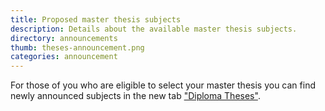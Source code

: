 ```yaml
---
title: Proposed master thesis subjects
description: Details about the available master thesis subjects.
directory: announcements
thumb: theses-announcement.png
categories: announcement
---
```

For those of you who are eligible to select your master thesis you can find newly announced subjects in the new tab <a href="{{ site.baseurl }}/thesis"  target="_blank">"Diploma Theses"</a>.
